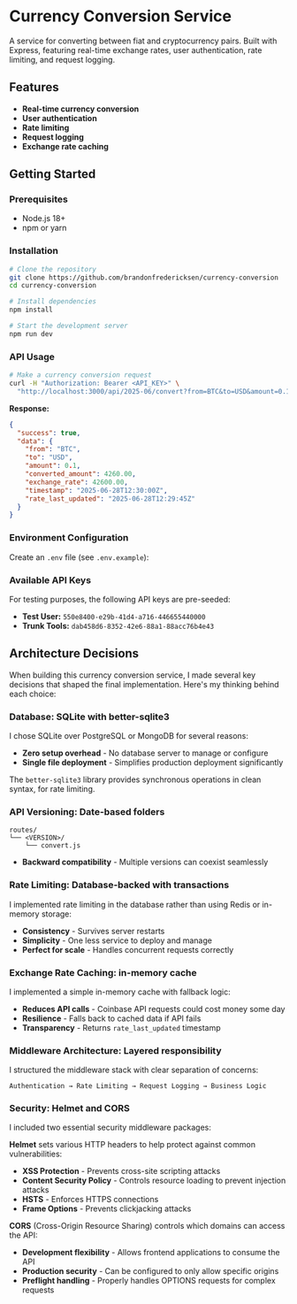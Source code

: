 # Currency Conversion Service

A service for converting between fiat and cryptocurrency pairs. Built with Express, featuring real-time exchange rates, user authentication, rate limiting, and request logging.

## Features

- **Real-time currency conversion**
- **User authentication**
- **Rate limiting**
- **Request logging**
- **Exchange rate caching**

## Getting Started

### Prerequisites

- Node.js 18+ 
- npm or yarn

### Installation

```bash
# Clone the repository
git clone https://github.com/brandonfredericksen/currency-conversion
cd currency-conversion

# Install dependencies
npm install

# Start the development server
npm run dev
```

### API Usage

```bash
# Make a currency conversion request
curl -H "Authorization: Bearer <API_KEY>" \
  "http://localhost:3000/api/2025-06/convert?from=BTC&to=USD&amount=0.1"
```

**Response:**
```json
{
  "success": true,
  "data": {
    "from": "BTC",
    "to": "USD",
    "amount": 0.1,
    "converted_amount": 4260.00,
    "exchange_rate": 42600.00,
    "timestamp": "2025-06-28T12:30:00Z",
    "rate_last_updated": "2025-06-28T12:29:45Z"
  }
}
```

### Environment Configuration

Create an `.env` file (see `.env.example`):

### Available API Keys

For testing purposes, the following API keys are pre-seeded:

- **Test User:** `550e8400-e29b-41d4-a716-446655440000`
- **Trunk Tools:** `dab458d6-8352-42e6-88a1-88acc76b4e43`

## Architecture Decisions

When building this currency conversion service, I made several key decisions that shaped the final implementation. Here's my thinking behind each choice:

### Database: SQLite with better-sqlite3

I chose SQLite over PostgreSQL or MongoDB for several reasons:
- **Zero setup overhead** - No database server to manage or configure
- **Single file deployment** - Simplifies production deployment significantly

The `better-sqlite3` library provides synchronous operations in clean syntax, for rate limiting.

### API Versioning: Date-based folders

```
routes/
└── <VERSION>/
    └── convert.js
```

- **Backward compatibility** - Multiple versions can coexist seamlessly

### Rate Limiting: Database-backed with transactions

I implemented rate limiting in the database rather than using Redis or in-memory storage:
- **Consistency** - Survives server restarts
- **Simplicity** - One less service to deploy and manage
- **Perfect for scale** - Handles concurrent requests correctly

### Exchange Rate Caching: in-memory cache

I implemented a simple in-memory cache with fallback logic:
- **Reduces API calls** - Coinbase API requests could cost money some day
- **Resilience** - Falls back to cached data if API fails
- **Transparency** - Returns `rate_last_updated` timestamp

### Middleware Architecture: Layered responsibility

I structured the middleware stack with clear separation of concerns:
```
Authentication → Rate Limiting → Request Logging → Business Logic
```

### Security: Helmet and CORS

I included two essential security middleware packages:

**Helmet** sets various HTTP headers to help protect against common vulnerabilities:
- **XSS Protection** - Prevents cross-site scripting attacks
- **Content Security Policy** - Controls resource loading to prevent injection attacks
- **HSTS** - Enforces HTTPS connections
- **Frame Options** - Prevents clickjacking attacks

**CORS** (Cross-Origin Resource Sharing) controls which domains can access the API:
- **Development flexibility** - Allows frontend applications to consume the API
- **Production security** - Can be configured to only allow specific origins
- **Preflight handling** - Properly handles OPTIONS requests for complex requests